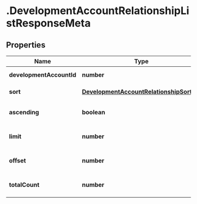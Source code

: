 # .DevelopmentAccountRelationshipListResponseMeta

## Properties

Name | Type | Description | Notes
------------ | ------------- | ------------- | -------------
**developmentAccountId** | **number** |  | [default to undefined]
**sort** | [**DevelopmentAccountRelationshipSorting**](DevelopmentAccountRelationshipSorting.md) |  | [default to undefined]
**ascending** | **boolean** |  | [optional] [default to undefined]
**limit** | **number** |  | [optional] [default to undefined]
**offset** | **number** |  | [optional] [default to undefined]
**totalCount** | **number** |  | [optional] [default to undefined]

